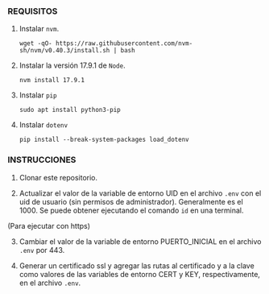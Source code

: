 ### REQUISITOS
1. Instalar `nvm`.

    `wget -qO- https://raw.githubusercontent.com/nvm-sh/nvm/v0.40.3/install.sh | bash`

2. Instalar la versión 17.9.1 de `Node`.

    `nvm install 17.9.1`

3. Instalar `pip`

    `sudo apt install python3-pip`

4. Instalar `dotenv`

    `pip install --break-system-packages load_dotenv`

### INSTRUCCIONES
1. Clonar este repositorio.

2. Actualizar el valor de la variable de entorno UID en el archivo `.env` con el uid de usuario (sin permisos de administrador). Generalmente es el 1000. Se puede obtener ejecutando el comando `id` en una terminal.

(Para ejecutar con https)

3. Cambiar el valor de la variable de entorno PUERTO_INICIAL en el archivo `.env` por 443.

4. Generar un certificado ssl y agregar las rutas al certificado y a la clave como valores de las variables de entorno CERT y KEY, respectivamente, en el archivo `.env`.